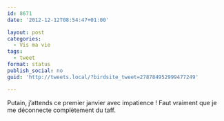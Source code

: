 ```yaml
---
id: 8671
date: '2012-12-12T08:54:47+01:00'

layout: post
categories:
  - Vis ma vie
tags:
  - tweet
format: status
publish_social: no
guid: 'http://tweets.local/?birdsite_tweet=278784952999477249'

---
```


Putain, j’attends ce premier janvier avec impatience ! Faut vraiment que je me déconnecte complètement du taff.
